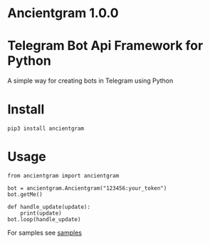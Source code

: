 # Ancientgram 1.0.0
# Telegram Bot Api Framework for Python
A simple way for creating bots in Telegram using Python
# Install
```
pip3 install ancientgram
```
# Usage
```
from ancientgram import ancientgram

bot = ancientgram.Ancientgram("123456:your_token")
bot.getMe()

def handle_update(update):
    print(update)
bot.loop(handle_update)
```
For samples see [samples](https://github.com/khadga9/Ancientgram/tree/main/samples)

